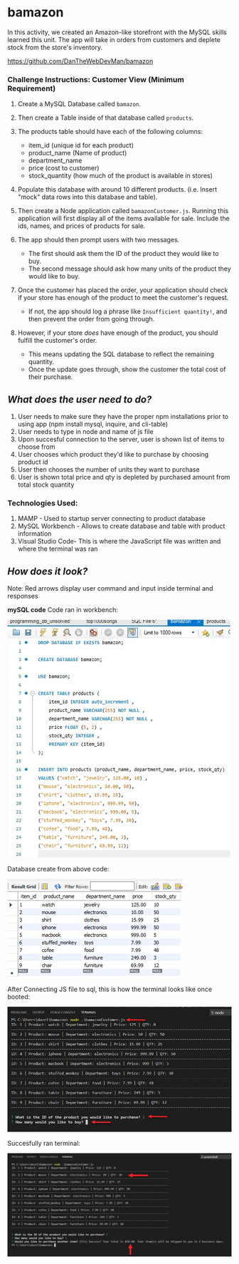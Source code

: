 # bamazon
In this activity, we created an Amazon-like storefront with the MySQL skills  learned this unit. The app will take in orders from customers and deplete stock from the store's inventory. 

https://github.com/DanTheWebDevMan/bamazon

### Challenge Instructions: Customer View (Minimum Requirement)

1. Create a MySQL Database called `bamazon`.

2. Then create a Table inside of that database called `products`.

3. The products table should have each of the following columns:
   * item_id (unique id for each product)
   * product_name (Name of product)
   * department_name
   * price (cost to customer)
   * stock_quantity (how much of the product is available in stores)

4. Populate this database with around 10 different products. (i.e. Insert "mock" data rows into this database and table).

5. Then create a Node application called `bamazonCustomer.js`. Running this application will first display all of the items available for sale. Include the ids, names, and prices of products for sale.

6. The app should then prompt users with two messages.

   * The first should ask them the ID of the product they would like to buy.
   * The second message should ask how many units of the product they would like to buy.

7. Once the customer has placed the order, your application should check if your store has enough of the product to meet the customer's request.

   * If not, the app should log a phrase like `Insufficient quantity!`, and then prevent the order from going through.

8. However, if your store _does_ have enough of the product, you should fulfill the customer's order.
   * This means updating the SQL database to reflect the remaining quantity.
   * Once the update goes through, show the customer the total cost of their purchase.
 
 ## *What does the user need to do?*
 1. User needs to make sure they have the proper npm installations prior to using app (npm install mysql, inquire, and cli-table)
 2. User needs to type in node and name of js file
 3. Upon succesful connection to the server, user is shown list of items to choose from
 4. User chooses which product they'd like to purchase by choosing product id
 5. User then chooses the number of units they want to purchase
 6. User is shown total price and qty is depleted by purchased amount from total stock quantity
 
 
### Technologies Used:
1. MAMP - Used to startup server connecting to product database
2. MySQL Workbench - Allows to create database and table with product information
3. Visual Studio Code- This is where the JavaScript file was written and where the terminal was ran

## *How does it look?*
Note: Red arrows display user command and input inside terminal and responses

**mySQL code**
Code ran in workbench:

![mysqlcode](https://raw.githubusercontent.com/DanTheWebDevMan/bamazon/master/images/mysqlcode.jpg)

Database create from above code:

![mysqldatabase](https://raw.githubusercontent.com/DanTheWebDevMan/bamazon/master/images/database.jpg)

After Connecting JS file to sql, this is how the terminal looks like once booted:

![terminalatstart](https://raw.githubusercontent.com/DanTheWebDevMan/bamazon/master/images/pic1.jpg)

Succesfully ran terminal:

![terminalsuccess](https://raw.githubusercontent.com/DanTheWebDevMan/bamazon/master/images/pic2.jpg)





